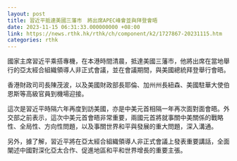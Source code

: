 ```yaml
---
layout: post
title: 習近平抵達美國三藩市　將出席APEC峰會並與拜登會晤
date: 2023-11-15 06:31:33.000000000 +08:00
link: https://news.rthk.hk/rthk/ch/component/k2/1727867-20231115.htm
categories: rthk
---
```


國家主席習近平乘搭專機，在本港時間清晨，抵達美國三藩市，他將出席在當地舉行的亞太經合組織領導人非正式會議，並在會議期間，與美國總統拜登舉行會晤。

香港財政司司長陳茂波，以及美國財政部長耶倫、加州州長紐森、美國駐華大使伯恩斯等高級官員到機場迎接。

這次是習近平時隔六年再度到訪美國，亦是中美元首相隔一年再次面對面會晤。外交部之前表示，這次中美元首會晤非常重要，兩國元首將就事關中美關係的戰略性、全局性、方向性問題，以及事關世界和平與發展的重大問題，深入溝通。

另外，據了解，習近平將在亞太經合組織領導人非正式會議上發表重要講話，全面闡述中國對深化亞太合作、促進地區和平和世界增長的重要主張。
